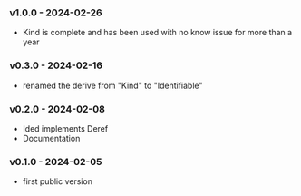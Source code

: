 ### v1.0.0 - 2024-02-26
<a name="1.0.0"></a>
- Kind is complete and has been used with no know issue for more than a year

### v0.3.0 - 2024-02-16
<a name="0.3.0"></a>
- renamed the derive from "Kind" to "Identifiable"

### v0.2.0 - 2024-02-08
<a name="0.2.0"></a>
- Ided<O> implements Deref<O>
- Documentation

### v0.1.0 - 2024-02-05
<a name="0.1.0"></a>
- first public version
